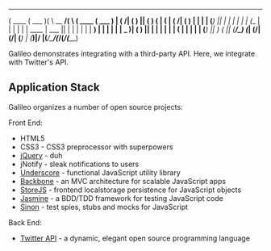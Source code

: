  _______  _______  _       _________ _        _______  _______ 
(  ____ \(  ___  )( \      \__   __/( \      (  ____ \(  ___  )
| (    \/| (   ) || (         ) (   | (      | (    \/| (   ) |
| |      | (___) || |         | |   | |      | (__    | |   | |
| | ____ |  ___  || |         | |   | |      |  __)   | |   | |
| | \_  )| (   ) || |         | |   | |      | (      | |   | |
| (___) || )   ( || (____/\___) (___| (____/\| (____/\| (___) |
(_______)|/     \|(_______/\_______/(_______/(_______/(_______)
                      


Galileo demonstrates integrating with a third-party API. Here, we integrate with Twitter's API.

Application Stack
-----------

Galileo organizes a number of open source projects:

Front End:
* HTML5
* CSS3 - CSS3 preprocessor with superpowers
* [jQuery] - duh
* jNotify - sleak notifications to users
* [Underscore] - functional JavaScript utility library
* [Backbone] - an MVC architecture for scalable JavaScript apps
* [StoreJS] - frontend localstorage persistence for JavaScript objects
* [Jasmine] - a BDD/TDD framework for testing JavaScript code
* [Sinon] - test spies, stubs and mocks for JavaScript

Back End:
* [Twitter API] - a dynamic, elegant open source programming language

	


[jQuery]:http://jquery.com
[Underscore]:http://underscorejs.org/
[Backbone]:http://backbonejs.org/
[Jasmine]:http://pivotal.github.io/jasmine/
[Sinon]:http://sinonjs.org/
[StoreJS]:https://github.com/marcuswestin/store.js/
[Twitter API]: https://dev.twitter.com/docs/api/1.1


